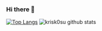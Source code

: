 ### Hi there 👋

<!--
**krisk0su/krisk0su** is a ✨ _special_ ✨ repository because its `README.md` (this file) appears on your GitHub profile.

Here are some ideas to get you started:

- 🔭 I’m currently working on ...
- 🌱 I’m currently learning ...
- 👯 I’m looking to collaborate on ...
- 🤔 I’m looking for help with ...
- 💬 Ask me about ...
- 📫 How to reach me: ...
- 😄 Pronouns: ...
- ⚡ Fun fact: ...
-->

[![Top Langs](https://github-readme-stats.vercel.app/api/top-langs/?username=krisk0su)](https://github.com/anuraghazra/github-readme-stats)
![krisk0su github stats](https://github-readme-stats.vercel.app/api?username=krisk0su&show_icons=true&hide_border=true)
